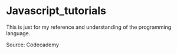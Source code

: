 # Javascript_tutorials
This is just for my reference and understanding of the programming language.

Source: Codecademy

